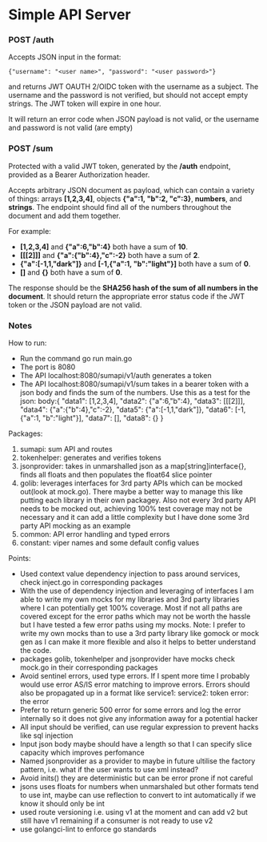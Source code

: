 # Simple API Server

### POST /auth

Accepts JSON input in the format:

`{"username": "<user name>", "password": "<user password>"}`

and returns JWT OAUTH 2/OIDC token with the username as a subject. The username and the password is not verified, but should not accept empty strings. The JWT token will expire in one hour.

It will return an error code when JSON payload is not valid, or the username and password is not valid (are empty)


### POST /sum

Protected with a valid JWT token, generated by the **/auth** endpoint, provided as a Bearer Authorization header.

Accepts arbitrary JSON document as payload, which can contain a variety of things: arrays **[1,2,3,4]**, objects **{"a":1, "b":2, "c":3}**, **numbers**, and **strings**. The endpoint should find all of the numbers throughout the document and add them together.

For example:

- **[1,2,3,4]** and **{"a":6,"b":4}** both have a sum of **10**.
- **[[[2]]]** and **{"a":{"b":4},"c":-2}** both have a sum of **2**.
- **{"a":[-1,1,"dark"]}** and **[-1,{"a":1, "b":"light"}]** both have a sum of **0**.
- **[]** and **{}** both have a sum of **0**.

The response should be the **SHA256 hash of the sum of all numbers in the document**. It should return the appropriate error status code if the JWT token or the JSON payload are not valid.

### Notes
How to run:
- Run the command go run main.go
- The port is 8080
- The API localhost:8080/sumapi/v1/auth generates a token
- The API localhost:8080/sumapi/v1/sum takes in a bearer token with a json body and finds the sum of the numbers. Use this as a test for the json: body:{
    "data1": [1,2,3,4],
    "data2": {"a":6,"b":4},
    "data3": [[[2]]],
    "data4": {"a":{"b":4},"c":-2},
    "data5": {"a":[-1,1,"dark"]},
    "data6": [-1,{"a":1, "b":"light"}],
    "data7": [],
    "data8": {}
}

Packages:

1. sumapi: sum API and routes
2. tokenhelper: generates and verifies tokens
3. jsonprovider: takes in unmarshalled json as a map[string]interface{}, finds all floats and then populates the float64 slice pointer
4. golib: leverages interfaces for 3rd party APIs which can be mocked out(look at mock.go). There maybe a better way to manage this like putting each library in their own packagey. Also not every 3rd party API needs to be mocked out, achieving 100% test coverage may not be necessary and it can add a little complexity but I have done some 3rd party API mocking as an example
5. common: API error handling and typed errors
6. constant: viper names and some default config values

Points:

- Used context value dependency injection to pass around services, check inject.go in corresponding packages
- With the use of dependency injection and leveraging of interfaces I am able to write my own mocks for my libraries and 3rd party libraries where I can potentially get 100% coverage. Most if not all paths are covered except for the error paths which may not be worth the hassle but I have tested a few error paths using my mocks. Note: I prefer to write my own mocks than to use a 3rd party library like gomock or mock gen as I can make it more flexible and also it helps to better understand the code.
- packages golib, tokenhelper and jsonprovider have mocks check mock.go in their corresponding packages
- Avoid sentinel errors, used type errors. If I spent more time I probably would use error AS/IS error matching to improve errors. Errors should also be propagated up in a format like service1: service2: token error: the error
- Prefer to return generic 500 error for some errors and log the error internally so it does not give any information away for a potential hacker
- All input should be verified, can use regular expression to prevent hacks like sql injection
- Input json body maybe should have a length so that I can specify slice capacity which improves perfomance
- Named jsonprovider as a provider to maybe in future ultilise the factory pattern, i.e. what if the user wants to use xml instead?
- Avoid inits() they are deterministic but can be error prone if not careful
- jsons uses floats for numbers when unmarshaled but other formats tend to use int, maybe can use reflection to convert to int automatically if we know it should only be int
- used route versioning i.e. using v1 at the moment and can add v2 but still have v1 remaining if a consumer is not ready to use v2
- use golangci-lint to enforce go standards

